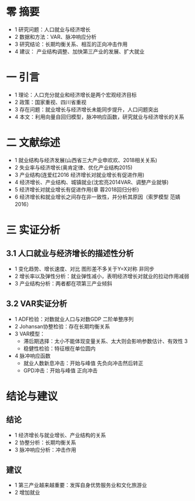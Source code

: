 # 零 摘要
 - 1 研究问题：人口就业与经济增长
 - 2 数据和方法：VAR、脉冲响应分析
 - 3 研究结论：长期均衡关系、相互的正向冲击作用
 - 4 建议： 产业结构调整、加快第三产业的发展、扩大就业
# 一 引言
 - 1 理论：人口充分就业和经济增长是两个宏观经济目标
 - 2 政策：国家重视、四川省重视
 - 3 存在问题：就业增长与经济增长未能同步提升，人口问题突出
 - 4 本文：利用向量自回归模型，脉冲响应函数，研究就业与经济增长的关系
# 二 文献综述
 - 1 就业结构与经济发展(山西省三大产业申欢欢、2018相关关系)
 - 2 失业率与经济增长(奥肯定律、优化产业结构2015)
 - 3 产业结构(连爱红2016 经济增长对就业增长有促进作用)
 - 4 经济增长、产业结构、城镇就业(沈宏亮2014VAR、调整产业就够)
 - 5 经济增长对就业增长有促进作用(章 蓉2018回归分析)
 - 6 经济增长和就业增长之间存在非一致性，并分析其原因（索罗模型 范婧2016）
# 三 实证分析
## 3.1 人口就业与经济增长的描述性分析
 - 1 变化趋势、增长速度、对比 图形差不多关于Y=X对称 非同步
 - 2 增长率以及弹性分析：就业弹性减小，表明经济增长对就业的拉动作用减弱
 - 3 产业结构分析：两者都在项第三产业倾斜
## 3.2 VAR实证分析
 - 1 ADF检验：对数就业人口与对数GDP 二阶单整序列
 - 2 Johansan协整检验：存在长期均衡关系
 - 3 VAR模型：
   - 滞后期选择：太小不能体现变量关系、太大则会影响参数估计、有效性 3
   - 稳健性检验：特征根在单位圆内
 - 4 脉冲响应函数
   - 就业人数新息冲击：开始与峰值 先负向冲击然后转正
   - GPD冲击：开始与峰值 正向冲击
# 结论与建议
## 结论
- 1 经济增长与就业增长、产业结构的关系
- 2 协整分析：长期均衡关系
- 3 脉冲响应分析：冲击作用
## 建议
- 1 第三产业越来越重要：发挥自身优势服务业和文化旅游业
- 2 增加就业
